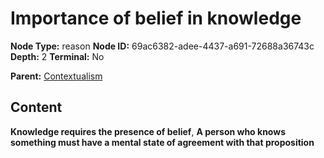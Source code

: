 # Importance of belief in knowledge

**Node Type:** reason
**Node ID:** 69ac6382-adee-4437-a691-72688a36743c
**Depth:** 2
**Terminal:** No

**Parent:** [Contextualism](contextualism.md)

## Content

**Knowledge requires the presence of belief**, **A person who knows something must have a mental state of agreement with that proposition**
